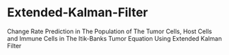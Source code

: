 # Extended-Kalman-Filter
Change Rate Prediction in The Population of The  Tumor Cells, Host Cells and Immune Cells in The Itik-Banks Tumor Equation Using Extended Kalman Filter
